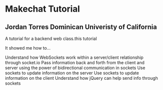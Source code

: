 # Makechat Tutorial

## Jordan Torres Dominican Univeristy of California

A tutorial for a backend web class.this tutorial

It showed me how to...

Understand how WebSockets work within a server/client relationship through socket.io
Pass information back and forth from the client and server using the power of bidirectional communication in sockets
Use sockets to update information on the server
Use sockets to update information on the client
Understand how jQuery can help send info through sockets